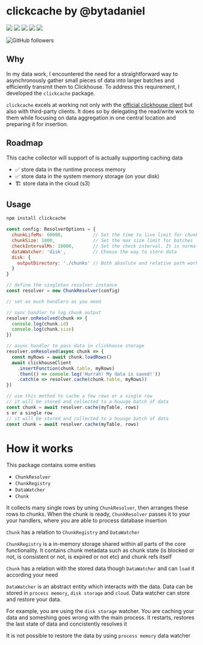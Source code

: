 # clickcache by @bytadaniel

<a href="https://www.npmjs.com/package/clickcache" alt="NPM latest version"><img src="https://img.shields.io/npm/v/clickcache.svg"></a>
<a href="https://www.npmjs.com/package/clickcache" alt="NPM total downloads"><img src="https://img.shields.io/npm/dt/clickcache.svg"></a>
<a href="https://github.com/bytadaniel/clickcache" alt="Github stars"><img src="https://img.shields.io/github/stars/bytadaniel/clickcache.svg?style=social&label=Star"></a>
<a href="https://github.com/bytadaniel/clickcache" alt="Github forks"><img src="https://img.shields.io/github/forks/bytadaniel/clickcache.svg?style=social&label=Fork"></a>
<a href="https://github.com/bytadaniel/clickcache" alt="Github contributors"><img src="https://img.shields.io/github/contributors/bytadaniel/clickcache.svg"></a>

![GitHub followers](https://img.shields.io/github/followers/bytadaniel?style=social)

## Why

In my data work, I encountered the need for a straightforward way to asynchronously gather small pieces of data into larger batches and efficiently transmit them to Clickhouse.
To address this requirement, I developed the `clickcache` package.

`сlickcache` excels at working not only with the [official clickhouse client](https://github.com/ClickHouse/clickhouse-js) but also with third-party clients.
It does so by delegating the read/write work to them while focusing on data aggregation in one central location and preparing it for insertion.

## Roadmap

This cache collector will support of is actually supporting caching data

- ✅ store data in the runtime process memory
- ✅ store data in the system memory storage (on your disk)
- 🏗 store data in the cloud (s3)

## Usage

```bash
npm install clickcache
```

```js
const config: ResolverOptions = {
  chunkLifeMs: 60000,           // Set the time to live limit for chunks
  chunkSize: 1000,              // Set the max size limit for batches
  checkIntervalMs: 10000,       // Set the check interval. It is normal to check batches state 5-10 times per TTL
  dataWatcher: 'disk',          // Choose the way to store data
  disk: {
    outputDirectory: './chunks' // Both absolute and relative path work
  }
}

// define the singleton resolver instance
const resolver = new ChunkResolver(config)

// set as much handlers as you need

// sync handler to log chunk output
resolver.onResolved(chunk => {
  console.log(chunk.id)
  console.log(chunk.size)
})

// async handler to pass data in clickhouse storage
resolver.onResolved(async chunk => {
  const myRows = await chunk.loadRows()
  await clickhouseClient
    .insertFunction(chunk.table, myRows)
    .then(() => console.log('Hurrah! My data is saved!'))
    .catch(e => resolver.cache(chunk.table, myRows))
})

// use this method to cache a few rows or a single row
// it will be stored and collected to a huuuge batch of data
const chunk = await resolver.cache(myTable, rows)
s or a single row
// it will be stored and collected to a huuuge batch of data
const chunk = await resolver.cache(myTable, rows)
```

# How it works

This package contains some enities

- `ChunkResolver`
- `ChunkRegistry`
- `DataWatcher`
- `Chunk`

It collects many single rows by uning `ChunkResolver`, then arranges these rows to chunks. When the chunk is ready, `ChunkResolver` passes it to your your handlers, where you are able to process database insertion

`Chunk` has a relation to `ChunkRegistry` and `DataWatcher`

`ChunkRegistry` is a in-memory storage shared within all parts of the core functionality. It contains chunk metadata such as chunk state (is blocked or not, is consistent or not, is expired or not etc) and chunk refs itself

`Chunk` has a relation with the stored data though `DataWatcher` and can `load` it according your need

`DataWatcher` is an abstract entity which interacts with the data. Data can be stored in `process memory`, `disk storage` and `cloud`. Data watcher can store and restore your data.

For example, you are using  the `disk storage` watcher. You are caching your data and someshing goes wrong with the main process. It restarts, restores the last state of data and concistently resolves it

It is not possible to restore the data by using `process memory` data watcher
